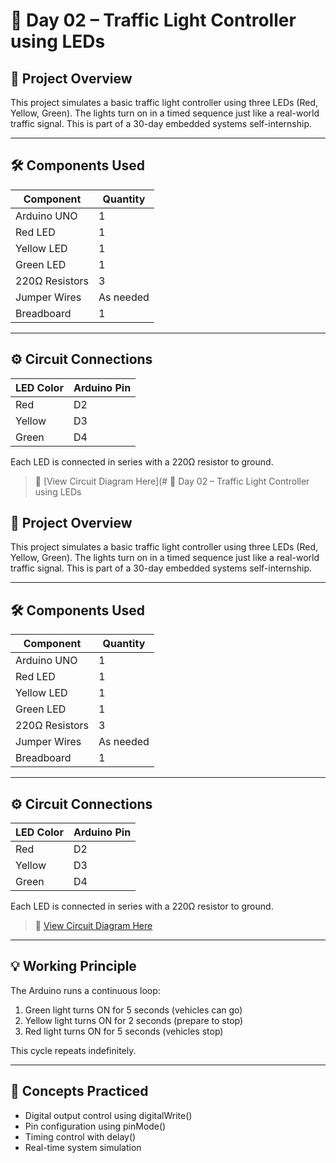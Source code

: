 # 🚦 Day 02 – Traffic Light Controller using LEDs

## 📅 Project Overview
This project simulates a basic traffic light controller using three LEDs (Red, Yellow, Green). The lights turn on in a timed sequence just like a real-world traffic signal. This is part of a 30-day embedded systems self-internship.

---

## 🛠 Components Used
| Component      | Quantity |
|----------------|----------|
| Arduino UNO    | 1        |
| Red LED        | 1        |
| Yellow LED     | 1        |
| Green LED      | 1        |
| 220Ω Resistors | 3        |
| Jumper Wires   | As needed |
| Breadboard     | 1        |

---

## ⚙ Circuit Connections

| LED Color | Arduino Pin |
|-----------|-------------|
| Red       | D2          |
| Yellow    | D3          |
| Green     | D4          |

Each LED is connected in series with a 220Ω resistor to ground.

> 🔗 [View Circuit Diagram Here](# 🚦 Day 02 – Traffic Light Controller using LEDs

## 📅 Project Overview
This project simulates a basic traffic light controller using three LEDs (Red, Yellow, Green). The lights turn on in a timed sequence just like a real-world traffic signal. This is part of a 30-day embedded systems self-internship.

---

## 🛠 Components Used
| Component      | Quantity |
|----------------|----------|
| Arduino UNO    | 1        |
| Red LED        | 1        |
| Yellow LED     | 1        |
| Green LED      | 1        |
| 220Ω Resistors | 3        |
| Jumper Wires   | As needed |
| Breadboard     | 1        |

---

## ⚙ Circuit Connections

| LED Color | Arduino Pin |
|-----------|-------------|
| Red       | D2          |
| Yellow    | D3          |
| Green     | D4          |

Each LED is connected in series with a 220Ω resistor to ground.

> 🔗 [View Circuit Diagram Here](./traffic_light_diagram.png)  


---

## 💡 Working Principle
The Arduino runs a continuous loop:
1. Green light turns ON for 5 seconds (vehicles can go)
2. Yellow light turns ON for 2 seconds (prepare to stop)
3. Red light turns ON for 5 seconds (vehicles stop)

This cycle repeats indefinitely.

---

## 🧠 Concepts Practiced
- Digital output control using digitalWrite()
- Pin configuration using pinMode()
- Timing control with delay()
- Real-time system simulation

